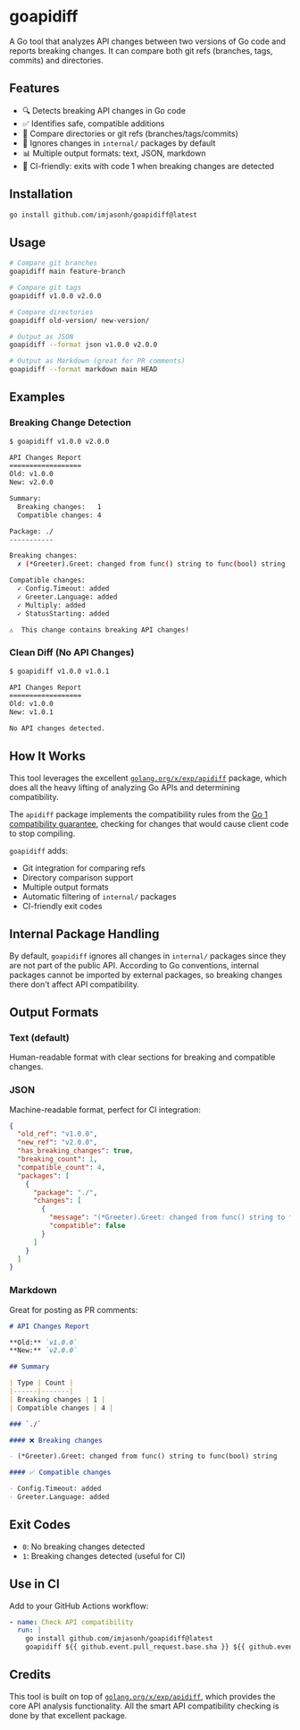 # goapidiff

A Go tool that analyzes API changes between two versions of Go code and reports breaking changes. It can compare both git refs (branches, tags, commits) and directories.

## Features

- 🔍 Detects breaking API changes in Go code
- ✅ Identifies safe, compatible additions
- 📁 Compare directories or git refs (branches/tags/commits)
- 🚫 Ignores changes in `internal/` packages by default
- 📊 Multiple output formats: text, JSON, markdown
- 🚀 CI-friendly: exits with code 1 when breaking changes are detected

## Installation

```bash
go install github.com/imjasonh/goapidiff@latest
```

## Usage

```bash
# Compare git branches
goapidiff main feature-branch

# Compare git tags
goapidiff v1.0.0 v2.0.0

# Compare directories
goapidiff old-version/ new-version/

# Output as JSON
goapidiff --format json v1.0.0 v2.0.0

# Output as Markdown (great for PR comments)
goapidiff --format markdown main HEAD
```

## Examples

### Breaking Change Detection

```bash
$ goapidiff v1.0.0 v2.0.0

API Changes Report
==================
Old: v1.0.0
New: v2.0.0

Summary:
  Breaking changes:   1
  Compatible changes: 4

Package: ./
-----------

Breaking changes:
  ✗ (*Greeter).Greet: changed from func() string to func(bool) string

Compatible changes:
  ✓ Config.Timeout: added
  ✓ Greeter.Language: added
  ✓ Multiply: added
  ✓ StatusStarting: added

⚠️  This change contains breaking API changes!
```

### Clean Diff (No API Changes)

```bash
$ goapidiff v1.0.0 v1.0.1

API Changes Report
==================
Old: v1.0.0
New: v1.0.1

No API changes detected.
```

## How It Works

This tool leverages the excellent [`golang.org/x/exp/apidiff`](https://pkg.go.dev/golang.org/x/exp/apidiff) package, which does all the heavy lifting of analyzing Go APIs and determining compatibility.

The `apidiff` package implements the compatibility rules from the [Go 1 compatibility guarantee](https://golang.org/doc/go1compat), checking for changes that would cause client code to stop compiling.

`goapidiff` adds:
- Git integration for comparing refs
- Directory comparison support
- Multiple output formats
- Automatic filtering of `internal/` packages
- CI-friendly exit codes

## Internal Package Handling

By default, `goapidiff` ignores all changes in `internal/` packages since they are not part of the public API. According to Go conventions, internal packages cannot be imported by external packages, so breaking changes there don't affect API compatibility.

## Output Formats

### Text (default)
Human-readable format with clear sections for breaking and compatible changes.

### JSON
Machine-readable format, perfect for CI integration:

```json
{
  "old_ref": "v1.0.0",
  "new_ref": "v2.0.0",
  "has_breaking_changes": true,
  "breaking_count": 1,
  "compatible_count": 4,
  "packages": [
    {
      "package": "./",
      "changes": [
        {
          "message": "(*Greeter).Greet: changed from func() string to func(bool) string",
          "compatible": false
        }
      ]
    }
  ]
}
```

### Markdown
Great for posting as PR comments:

```markdown
# API Changes Report

**Old:** `v1.0.0`  
**New:** `v2.0.0`  

## Summary

| Type | Count |
|------|-------|
| Breaking changes | 1 |
| Compatible changes | 4 |

### `./`

#### ❌ Breaking changes

- (*Greeter).Greet: changed from func() string to func(bool) string

#### ✅ Compatible changes

- Config.Timeout: added
- Greeter.Language: added
```

## Exit Codes

- `0`: No breaking changes detected
- `1`: Breaking changes detected (useful for CI)

## Use in CI

Add to your GitHub Actions workflow:

```yaml
- name: Check API compatibility
  run: |
    go install github.com/imjasonh/goapidiff@latest
    goapidiff ${{ github.event.pull_request.base.sha }} ${{ github.event.pull_request.head.sha }}
```

## Credits

This tool is built on top of [`golang.org/x/exp/apidiff`](https://pkg.go.dev/golang.org/x/exp/apidiff), which provides the core API analysis functionality. All the smart API compatibility checking is done by that excellent package.


